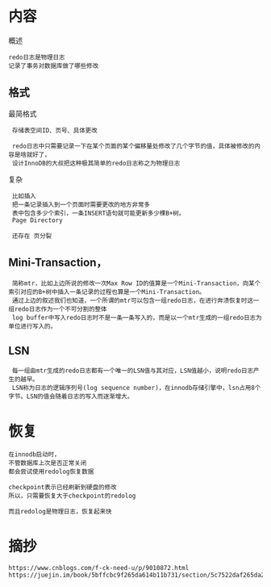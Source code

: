 

 # 内容
 
 概述
 
    redo日志是物理日志
    记录了事务对数据库做了哪些修改

## 格式
     
 最简格式
 
     存储表空间ID、页号、具体更改
     
     redo日志中只需要记录一下在某个页面的某个偏移量处修改了几个字节的值，具体被修改的内容是啥就好了，
     设计InnoDB的大叔把这种极其简单的redo日志称之为物理日志
 
 复杂
 
     比如插入
     把一条记录插入到一个页面时需要更改的地方非常多
     表中包含多少个索引，一条INSERT语句就可能更新多少棵B+树。
     Page Directory
     
     还存在 页分裂
 
## Mini-Transaction，
 
     简称mtr，比如上边所说的修改一次Max Row ID的值算是一个Mini-Transaction，向某个索引对应的B+树中插入一条记录的过程也算是一个Mini-Transaction。
     通过上边的叙述我们也知道，一个所谓的mtr可以包含一组redo日志，在进行奔溃恢复时这一组redo日志作为一个不可分割的整体
     log buffer中写入redo日志时不是一条一条写入的，而是以一个mtr生成的一组redo日志为单位进行写入的。
 
## LSN
 
     每一组由mtr生成的redo日志都有一个唯一的LSN值与其对应，LSN值越小，说明redo日志产生的越早。
     LSN称为日志的逻辑序列号(log sequence number)，在innodb存储引擎中，lsn占用8个字节。LSN的值会随着日志的写入而逐渐增大。
     




  
 
 
# 恢复

    在innodb启动时，
    不管数据库上次是否正常关闭
    都会尝试使用redolog恢复数据

    checkpoint表示已经刷新到硬盘的修改
    所以，只需要恢复大于checkpoint的redolog

    而且redolog是物理日志，恢复起来快
 
# 摘抄

    https://www.cnblogs.com/f-ck-need-u/p/9010872.html
    https://juejin.im/book/5bffcbc9f265da614b11b731/section/5c7522daf265da2de165acc3










